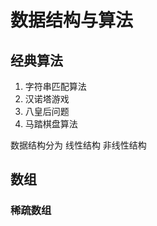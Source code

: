 # 数据结构与算法

## 经典算法

1. 字符串匹配算法
2. 汉诺塔游戏
3. 八皇后问题
4. 马踏棋盘算法

数据结构分为   线性结构    非线性结构



## 数组

### 稀疏数组





